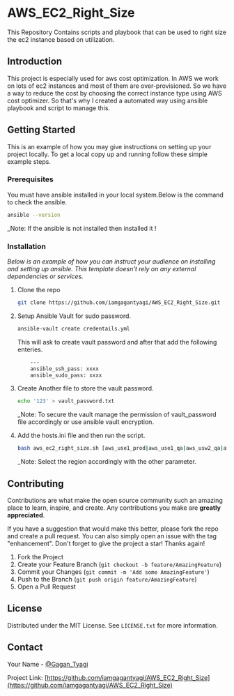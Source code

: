 # AWS_EC2_Right_Size
This Repository Contains scripts and playbook that can be used to right size the ec2 instance based on utilization.

<!-- Introduction -->
## Introduction

This project is especially used for aws cost optimization. In AWS we work on lots of ec2 instances and most of them are over-provisioned. So we have a way to reduce the cost by choosing the correct instance type using AWS cost optimizer. So that's why I created a automated way using ansible playbook and script to manage this.


<!-- GETTING STARTED -->
## Getting Started

This is an example of how you may give instructions on setting up your project locally.
To get a local copy up and running follow these simple example steps.

### Prerequisites

You must have ansible installed in your local system.Below is the command to check the ansible.
  ```sh
  ansible --version
  ```

_Note: If the ansible is not installed then installed it !

### Installation

_Below is an example of how you can instruct your audience on installing and setting up ansible. This template doesn't rely on any external dependencies or services._

1. Clone the repo
   ```sh
   git clone https://github.com/iamgagantyagi/AWS_EC2_Right_Size.git
   ```
2. Setup Ansible Vault for sudo password. 
   ```sh
   ansible-vault create credentails.yml
   ```
   This will ask to create vault password and after that add the following enteries.
   
   ```sh
       ---
       ansible_ssh_pass: xxxx
       ansible_sudo_pass: xxxx
   ```
4. Create Another file to store the vault password.
   ```sh
   echo '123' > vault_password.txt
   ```
   _Note: To secure the vault manage the permission of vault_password file accordingly or use ansible vault encryption. 

5. Add the hosts.ini file and then run the script.
   ```sh
   bash aws_ec2_right_size.sh [aws_use1_prod|aws_use1_qa|aws_usw2_qa|aws_usw2_prod] [ec2-resize]
   ```
   _Note: Select the region accordingly with the other parameter.


<!-- CONTRIBUTING -->
## Contributing

Contributions are what make the open source community such an amazing place to learn, inspire, and create. Any contributions you make are **greatly appreciated**.

If you have a suggestion that would make this better, please fork the repo and create a pull request. You can also simply open an issue with the tag "enhancement".
Don't forget to give the project a star! Thanks again!

1. Fork the Project
2. Create your Feature Branch (`git checkout -b feature/AmazingFeature`)
3. Commit your Changes (`git commit -m 'Add some AmazingFeature'`)
4. Push to the Branch (`git push origin feature/AmazingFeature`)
5. Open a Pull Request

<!-- LICENSE -->
## License

Distributed under the MIT License. See `LICENSE.txt` for more information.

<!-- CONTACT -->
## Contact

Your Name - [@Gagan_Tyagi](https://twitter.com/gtyagi017)

Project Link: [https://github.com/iamgagantyagi/AWS_EC2_Right_Size](https://github.com/iamgagantyagi/AWS_EC2_Right_Size)
